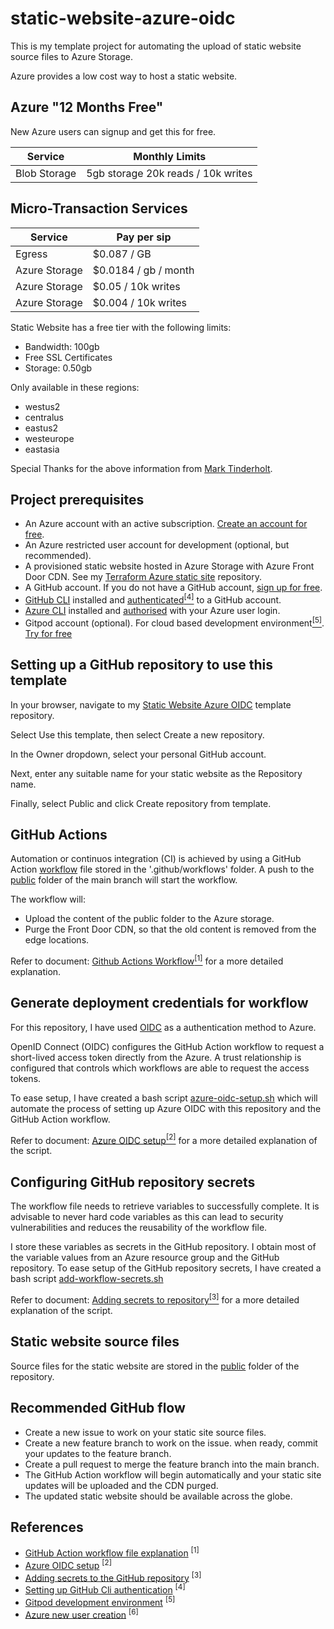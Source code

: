 # static-website-azure-oidc

This is my template project for automating the upload of static website source files to Azure Storage. 

Azure provides a low cost way to host a static website.

## Azure "12 Months Free"

New Azure users can signup and get this for free.

| Service | Monthly Limits |
| --- | --- |
| Blob Storage | 5gb storage 20k reads / 10k writes |

## Micro-Transaction Services

| Service | Pay per sip |
| --- | --- |
| Egress | $0.087 / GB |
| Azure Storage | $0.0184 / gb / month |
| Azure Storage | $0.05 / 10k writes |
| Azure Storage | $0.004 / 10k writes |

Static Website has a free tier with the following limits: 

- Bandwidth: 100gb
- Free SSL Certificates
- Storage: 0.50gb

Only available in these regions:
- westus2
- centralus
- eastus2
- westeurope
- eastasia

Special Thanks for the above information from [Mark Tinderholt](https://github.com/markti/azure-serverless-demo).

## Project prerequisites

- An Azure account with an active subscription. [Create an account for free](https://azure.microsoft.com/free/?WT.mc_id=A261C142F).
- An Azure restricted user account for development (optional, but recommended).
- A provisioned static website hosted in Azure Storage with Azure Front Door CDN. See my [Terraform Azure static site]() repository.
- A GitHub account. If you do not have a GitHub account, [sign up for free](https://github.com/join).
- [GitHub CLI](https://cli.github.com/) installed and [authenticated](./docs/github-cli-setup.md)[<sup>[4]</sup>](#references) to a GitHub account.
- [Azure CLI](https://learn.microsoft.com/en-gb/cli/azure/what-is-azure-cli) installed and [authorised](https://learn.microsoft.com/en-us/entra/identity-platform/v2-oauth2-device-code) with your Azure user login.
- Gitpod account (optional). For cloud based development environment[<sup>[5]</sup>](#references). [Try for free](https://gitpod.io/login/)


## Setting up a GitHub repository to use this template

In your browser, navigate to my [Static Website Azure OIDC](https://github.com/mpflynnx/static-website-azure-oidc) template repository.

Select Use this template, then select Create a new repository.

In the Owner dropdown, select your personal GitHub account.

Next, enter any suitable name for your static website as the Repository name.

Finally, select Public and click Create repository from template.


## GitHub Actions

Automation or continuos integration (CI) is achieved by using a GitHub Action [workflow](.github/workflows/upload.yml) file stored in the '.github/workflows' folder. A push to the [public](./public/) folder of the main branch will start the workflow. 

The workflow will:

- Upload the content of the public folder to the Azure storage.
- Purge the Front Door CDN, so that the old content is removed from the edge locations.

Refer to document: [Github Actions Workflow](/docs/github-action-workflow-explanation.md)[<sup>[1]</sup>](#references) for a more detailed explanation.

## Generate deployment credentials for workflow

For this repository, I have used [OIDC](https://docs.github.com/en/actions/deployment/security-hardening-your-deployments/about-security-hardening-with-openid-connect) as a authentication method to Azure. 

OpenID Connect (OIDC) configures the GitHub Action workflow to request a short-lived access token directly from the Azure. A trust relationship is configured that controls which workflows are able to request the access tokens.

To ease setup, I have created a bash script [azure-oidc-setup.sh](./bin/azure-oidc-setup.sh) which will automate the process of setting up Azure OIDC with this repository and the GitHub Action workflow.

Refer to document: [Azure OIDC setup](/docs/azure-oidc-setup.md)[<sup>[2]</sup>](#references) for a more detailed explanation of the script.

## Configuring GitHub repository secrets

The workflow file needs to retrieve variables to successfully complete. It is advisable to never hard code variables as this can lead to security vulnerabilities and reduces the reusability of the workflow file.

I store these variables as secrets in the GitHub repository. I obtain most of the variable values from an Azure resource group and the GitHub repository. To ease setup of the GitHub repository secrets, I have created a bash script [add-workflow-secrets.sh](./bin/add-workflow-secrets.sh)

Refer to document: [Adding secrets to repository](/docs/adding-secrets-to-repository.md)[<sup>[3]</sup>](#references) for a more detailed explanation of the script.

## Static website source files

Source files for the static website are stored in the [public](./public/) folder of the repository.


## Recommended GitHub flow

- Create a new issue to work on your static site source files.
- Create a new feature branch to work on the issue.
when ready, commit your updates to the feature branch.
- Create a pull request to merge the feature branch into the main branch.
- The GitHub Action workflow will begin automatically and your static site updates will be uploaded and the CDN purged.
- The updated static website should be available across the globe.

## References

- [GitHub Action workflow file explanation](./docs/github-action-workflow-explanation.md) <sup>[1]</sup>
- [Azure OIDC setup](./docs/azure-oidc-setup.md) <sup>[2]</sup>
- [Adding secrets to the GitHub repository](./docs/adding-secrets-to-repository.md) <sup>[3]</sup>
- [Setting up GitHub Cli authentication](./docs/github-cli-setup.md) <sup>[4]</sup>
- [Gitpod development environment](./docs/gitpod-development-environment.md) <sup>[5]</sup>
- [Azure new user creation](./docs/new-azure-user-script-explanation.md) <sup>[6]</sup>
